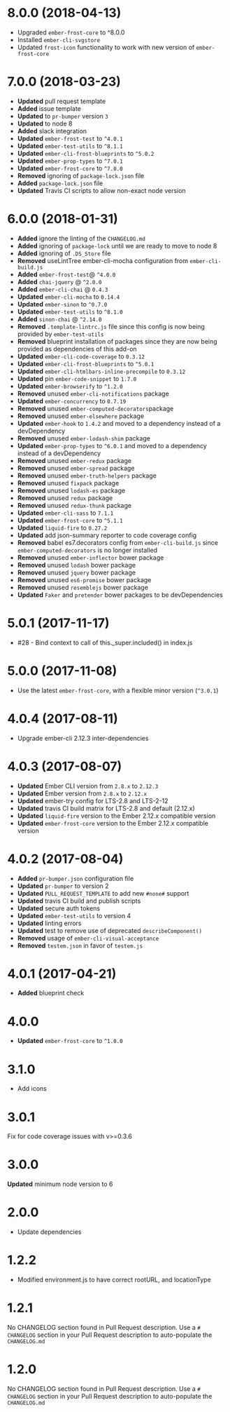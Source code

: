 # 8.0.0 (2018-04-13)

* Upgraded `ember-frost-core` to ^8.0.0
* Installed `ember-cli-svgstore`
* Updated `frost-icon` functionality to work with new version of `ember-frost-core`

# 7.0.0 (2018-03-23)
* **Updated** pull request template
* **Added** issue template
* **Updated** to `pr-bumper` version `3`
* **Updated** to node 8
* **Added** slack integration
* **Updated** `ember-frost-test` to `^4.0.1`
* **Updated** `ember-test-utils` to `^8.1.1`
* **Updated** `ember-cli-frost-blueprints` to `^5.0.2`
* **Updated** `ember-prop-types` to `^7.0.1`
* **Updated** `ember-frost-core` to `^7.0.0`
* **Removed** ignoring of `package-lock.json` file
* **Added** `package-lock.json` file
* **Updated** Travis CI scripts to allow non-exact node version

# 6.0.0 (2018-01-31)
* **Added** ignore the linting of the `CHANGELOG.md`
* **Added** ignoring of `package-lock` until we are ready to move to node 8
* **Added** ignoring of `.DS_Store` file
* **Removed** useLintTree ember-cli-mocha configuration from `ember-cli-build.js`
* **Added** `ember-frost-test`@ `^4.0.0`
* **Added** `chai-jquery` @ `^2.0.0`
* **Added** `ember-cli-chai` @ `0.4.3`
* **Updated** `ember-cli-mocha` to `0.14.4`
* **Updated** `ember-sinon` to `^0.7.0`
* **Updated** `ember-test-utils` to `^8.1.0`
* **Added** `sinon-chai` @ `^2.14.0`
* **Removed** `.template-lintrc.js` file since this config is now being provided by `ember-test-utils`
* **Removed** blueprint installation of packages since they are now being provided as dependencies of this add-on
* **Updated** `ember-cli-code-coverage` to `0.3.12`
* **Updated** `ember-cli-frost-blueprints` to `^5.0.1`
* **Updated** `ember-cli-htmlbars-inline-precompile` to `0.3.12`
* **Updated** pin `ember-code-snippet` to `1.7.0`
* **Updated** `ember-browserify` to `^1.2.0`
* **Removed** unused `ember-cli-notifications` package
* **Updated** `ember-concurrency` to `0.7.19`
* **Removed** unused `ember-computed-decorators`package
* **Removed** unused `ember-elsewhere` package
* **Updated** `ember-hook` to `1.4.2` and moved to a dependency instead of a devDependency
* **Removed** unused `ember-lodash-shim` package
* **Updated** `ember-prop-types` to `^6.0.1` and moved to a dependency instead of a devDependency
* **Removed** unused `ember-redux` package
* **Removed** unused `ember-spread` package
* **Removed** unused `ember-truth-helpers` package
* **Removed** unused `fixpack` package
* **Removed** unused `lodash-es` package
* **Removed** unused `redux` package
* **Removed** unused `redux-thunk` package
* **Updated** `ember-cli-sass` to `7.1.1`
* **Updated** `ember-frost-core` to `^5.1.1`
* **Updated** `liquid-fire` to `0.27.2`
* **Updated** add json-summary reporter to code coverage config
* **Removed** babel es7.decorators config from `ember-cli-build.js` since `ember-computed-decorators` is no longer installed
* **Removed** unused `ember-inflector` bower package
* **Removed** unused `lodash` bower package
* **Removed** unused `jquery` bower package
* **Removed** unused `es6-promise` bower package
* **Removed** unused `resemblejs` bower package
* **Updated** `Faker` and `pretender` bower packages to be devDependencies



# 5.0.1 (2017-11-17)
* #28 - Bind context to call of this._super.included() in index.js

# 5.0.0 (2017-11-08)
* Use the latest `ember-frost-core`, with a flexible minor version (`^3.0.1`)


# 4.0.4 (2017-08-11)
* Upgrade ember-cli 2.12.3 inter-dependencies

# 4.0.3 (2017-08-07)
* **Updated** Ember CLI version from `2.8.x` to `2.12.3`
* **Updated** Ember version from `2.8.x` to `2.12.x`
* **Updated** ember-try config for LTS-2.8 and LTS-2-12
* **Updated** travis CI build matrix for LTS-2.8 and default (2.12.x)
* **Updated** `liquid-fire` version to the Ember 2.12.x compatible version
* **Updated** `ember-frost-core` version to the Ember 2.12.x compatible version

# 4.0.2 (2017-08-04)
* **Added** `pr-bumper.json` configuration file
* **Updated** `pr-bumper` to version 2
* **Updated** `PULL_REQUEST_TEMPLATE` to add new `#none#` support
* **Updated** travis CI build and publish scripts
* **Updated** secure auth tokens
* **Updated** `ember-test-utils` to version 4
* **Updated** linting errors
* **Updated** test to remove use of deprecated `describeComponent()`
* **Removed** usage of `ember-cli-visual-acceptance`
* **Removed** `testem.json` in favor of `testem.js`

# 4.0.1 (2017-04-21)
* **Added** blueprint check

# 4.0.0
* **Updated** `ember-frost-core` to `^1.0.0`

# 3.1.0
* Add icons

# 3.0.1
Fix for code coverage issues with v>=0.3.6


# 3.0.0
**Updated** minimum node version to 6



# 2.0.0
- Update dependencies


# 1.2.2
 - Modified environment.js to have correct rootURL, and locationType


# 1.2.1
No CHANGELOG section found in Pull Request description.
Use a `# CHANGELOG` section in your Pull Request description to auto-populate the `CHANGELOG.md`

# 1.2.0
No CHANGELOG section found in Pull Request description.
Use a `# CHANGELOG` section in your Pull Request description to auto-populate the `CHANGELOG.md`

